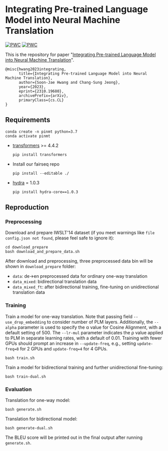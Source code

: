 # Integrating Pre-trained Language Model into Neural Machine Translation

[![PWC](https://img.shields.io/endpoint.svg?url=https://paperswithcode.com/badge/integrating-pre-trained-language-model-into/machine-translation-on-iwslt2014-english)](https://paperswithcode.com/sota/machine-translation-on-iwslt2014-english?p=integrating-pre-trained-language-model-into)
[![PWC](https://img.shields.io/endpoint.svg?url=https://paperswithcode.com/badge/integrating-pre-trained-language-model-into/machine-translation-on-iwslt2014-german)](https://paperswithcode.com/sota/machine-translation-on-iwslt2014-german?p=integrating-pre-trained-language-model-into)

This is the repository for paper "[Integrating Pre-trained Language Model into Neural Machine Translation](https://arxiv.org/abs/2310.19680)".
```
@misc{hwang2023integrating,
      title={Integrating Pre-trained Language Model into Neural Machine Translation},
      author={Soon-Jae Hwang and Chang-Sung Jeong},
      year={2023},
      eprint={2310.19680},
      archivePrefix={arXiv},
      primaryClass={cs.CL}
}
```

## Requirements
```
conda create -n pinmt python=3.7
conda activate pinmt
```
* [transformers](https://github.com/huggingface/transformers) >= 4.4.2
  ```
  pip install transformers
  ```
* Install our fairseq repo
  ```
  pip install --editable ./
  ```
* [hydra](https://github.com/facebookresearch/hydra) = 1.0.3
  ```
  pip install hydra-core==1.0.3
  ```

## Reproduction
### Preprocessing
Download and prepare IWSLT'14 dataset (if you meet warnings like `file config.json not found`, please feel safe to ignore it):
```
cd download_prepare
bash download_and_prepare_data.sh
```

After download and preprocessing, three preprocessed data bin will be shown in `download_prepare` folder:
* `data`: de->en preprocessed data for ordinary one-way translation
* `data_mixed`: bidirectional translation data
* `data_mixed_ft`: after bidirectional training, fine-tuning on unidirectional translation data

### Training
Train a model for one-way translation. Note that passing field `--use_drop_embedding` to consider number of PLM layers. Additionally, the `--alpha` parameter is used to specify the α value for Cosine Alignment, with a default setting of 500. The `--lr-mul` parameter indicates the ρ value applied to PLM in separate learning rates, with a default of 0.01. Training with fewer GPUs should prompt an increase in `--update-freq`, e.g., setting `update-freq=8` for 2 GPUs and `update-freq=4` for 4 GPUs.
```
bash train.sh
```

Train a model for bidirectional training and further unidirectional fine-tuning:
```
bash train-dual.sh
```

### Evaluation
Translation for one-way model:
```
bash generate.sh
```
Translation for bidirectional model:
```
bash generate-dual.sh
```

The BLEU score will be printed out in the final output after running `generate.sh`.

